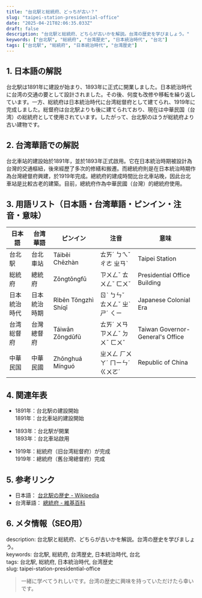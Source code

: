 ```yaml
---
title: "台北駅と総統府、どっちが古い？"
slug: "taipei-station-presidential-office"
date: "2025-04-21T02:06:35.033Z"
draft: false
description: "台北駅と総統府、どちらが古いかを解説。台湾の歴史を学びましょう。"
keywords: ["台北駅", "総統府", "台湾歴史", "日本統治時代", "台北"]
tags: ["台北駅", "総統府", "日本統治時代", "台湾歴史"]
---
```


## 1. 日本語の解説  
台北駅は1891年に建設が始まり、1893年に正式に開業しました。日本統治時代に台湾の交通の要として設計されました。その後、何度も改修や移転を繰り返しています。一方、総統府は日本統治時代に台湾総督府として建てられ、1919年に完成しました。総督府は台北駅よりも後に建てられており、現在は中華民国（台湾）の総統府として使用されています。したがって、台北駅のほうが総統府より古い建物です。

## 2. 台湾華語での解説  
台北車站的建設始於1891年，並於1893年正式啟用。它在日本統治時期被設計為台灣的交通樞紐，後來經歷了多次的修繕和搬遷。而總統府則是在日本統治時期作為台灣總督府興建，於1919年完成。總統府的建成時間比台北車站晚，因此台北車站是比較古老的建築。目前，總統府作為中華民國（台灣）的總統府使用。

## 3. 用語リスト（日本語・台湾華語・ピンイン・注音・意味）

| 日本語  | 台湾華語  | ピンイン      | 注音      | 意味             |
|---------|-----------|---------------|-----------|------------------|
| 台北駅  | 台北車站  | Táiběi Chēzhàn| ㄊㄞˊ ㄅㄟˇ ㄔㄜ ㄓㄢˋ| Taipei Station   |
| 総統府  | 總統府    | Zǒngtǒngfǔ   | ㄗㄨㄥˇ ㄊㄨㄥˇ ㄈㄨˇ | Presidential Office Building |
| 日本統治時代 | 日本統治時期 | Rìběn Tǒngzhì Shíqī | ㄖˋ ㄅㄣˇ ㄊㄨㄥˇ ㄓˋ ㄕˊ ㄑㄧ | Japanese Colonial Era |
| 台湾総督府 | 台灣總督府 | Táiwān Zǒngdūfǔ | ㄊㄞˊ ㄨㄢ ㄗㄨㄥˇ ㄉㄨˉ ㄈㄨˇ | Taiwan Governor-General's Office |
| 中華民国 | 中華民國  | Zhōnghuá Mínguó | ㄓㄨㄥ ㄏㄨㄚˊ ㄇㄧㄣˊ ㄍㄨㄛˊ | Republic of China  |

## 4. 関連年表

- 1891年：台北駅の建設開始  
  1891年：台北車站的建設開始  

- 1893年：台北駅が開業  
  1893年：台北車站啟用  

- 1919年：総統府（旧台湾総督府）が完成  
  1919年：總統府（舊台灣總督府）完成  

## 5. 参考リンク  

- 日本語： [台北駅の歴史 - Wikipedia](https://ja.wikipedia.org/wiki/台北駅)  
- 台湾華語： [總統府 - 維基百科](https://zh.wikipedia.org/wiki/總統府)

## 6. メタ情報（SEO用）  

description: 台北駅と総統府、どちらが古いかを解説。台湾の歴史を学びましょう。  
keywords: 台北駅, 総統府, 台湾歴史, 日本統治時代, 台北  
tags: 台北駅, 総統府, 日本統治時代, 台湾歴史  
slug: taipei-station-presidential-office

> 一緒に学べてうれしいです。台湾の歴史に興味を持っていただけたら幸いです。
